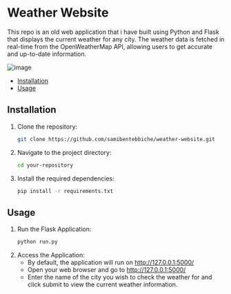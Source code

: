 # Weather Website
This repo is an old web application that i have built using Python and Flask that displays the current weather for any city. The weather data is fetched in real-time from the OpenWeatherMap API, allowing users to get accurate and up-to-date information.


![image](https://github.com/user-attachments/assets/c4749aef-4834-42ef-a889-507c3f37c409)

- [Installation](#installation)
-  [Usage](#usage)

## Installation
1. Clone the repository:

   ```bash
   git clone https://github.com/samibentebbiche/weather-website.git

2. Navigate to the project directory:
   ```bash
   cd your-repository

3. Install the required dependencies:
   ```bash
   pip install -r requirements.txt

## Usage
1. Run the Flask Application:
   ```bash
   python run.py

2. Access the Application:
   * By default, the application will run on http://127.0.0.1:5000/
   * Open your web browser and go to http://127.0.0.1:5000/
   * Enter the name of the city you wish to check the weather for and click submit to view the current weather information.
